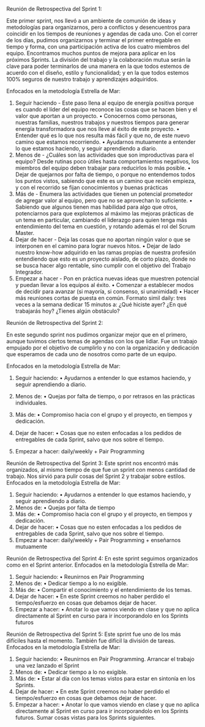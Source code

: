 Reunión de Retrospectiva del Sprint 1:

Este primer sprint, nos llevó a un ambiente de comunión de ideas y metodologías para organizarnos, pero a conflictos y desencuentros para coincidir en los tiempos de reuniones y agendas de cada uno.
Con el correr de los días, pudimos organizarnos y terminar el primer entregable en tiempo y forma, con una participación activa de los cuatro miembros del equipo. 
Encontramos muchos puntos de mejora para aplicar en los próximos Sprints. La división del trabajo y la colaboración mutua serán la clave para poder terminarlos de una manera en la que todos estemos de acuerdo con el diseño, estilo y funcionalidad; y en la que todos estemos 100% seguros de nuestro trabajo y aprendizajes adquiridos.

Enfocados en la metodología Estrella de Mar:

1.	Seguir haciendo - Este paso llena al equipo de energía positiva porque es cuando el líder del equipo reconoce las cosas que se hacen bien y el valor que aportan a un proyecto.
•	Conocernos como personas, nuestras familias, nuestros trabajos y nuestros tiempos para generar energía transformadora que nos lleve al éxito de este proyecto. 
•	Entender qué es lo que nos resulta más fácil y que no, de este nuevo camino que estamos recorriendo. 
•	Ayudarnos mutuamente a entender lo que estamos haciendo, y seguir aprendiendo a diario.
2.	Menos de - ¿Cuáles son las actividades que son improductivas para el equipo? Desde rutinas poco útiles hasta comportamientos negativos, los miembros del equipo deben trabajar para reducirlos lo más posible.
•	Dejar de quejarnos por falta de tiempo, o porque no entendemos todos los puntos vistos, sabiendo que este es un camino que recién empieza, y con el recorrido se fijan conocimientos y buenas prácticas
3.	Más de - Enumera las actividades que tienen un potencial prometedor de agregar valor al equipo, pero que no se aprovechan lo suficiente.
•	Sabiendo que algunos tienen mas habilidad para algo que otros, potenciarnos para que explotemos al máximo las mejoras prácticas de un tema en particular, cambiando el liderazgo para quien tenga más entendimiento del tema en cuestión, y rotando además el rol del Scrum Master.
4.	Dejar de hacer - Deja las cosas que no aportan ningún valor o que se interponen en el camino para lograr nuevos hitos.
•	Dejar de lado nuestro know-how adquirido en las ramas propias de nuestra profesión entendiendo que esto es un proyecto aislado, de corto plazo, donde no se busca hacer algo rentable, sino cumplir con el objetivo del Trabajo Integrador.
5.	Empezar a hacer - Pon en práctica nuevas ideas que muestren potencial y puedan llevar a los equipos al éxito.
•	Comenzar a establecer modos de decidir para avanzar (si mayoría, si consenso, si unanimidad)
•	Hacer más reuniones cortas de puesta en común. Formato simil daily: tres veces a la semana dedicar 15 minutos a: ¿Qué hiciste ayer? ¿En qué trabajarás hoy? ¿Tienes algún obstáculo?


Reunión de Retrospectiva del Sprint 2:

En este segundo sprint nos pudimos organizar mejor que en el primero, aunque tuvimos ciertos temas de agendas con los que lidiar. Fue un trabajo empujado por el objetivo de cumplirlo y no con la organización y dedicación que esperamos de cada uno de nosotros como parte de un equipo.

Enfocados en la metodología Estrella de Mar:

1. Seguir haciendo: 
• Ayudarnos a entender lo que estamos haciendo, y seguir aprendiendo a diario.

2. Menos de: 
• Quejas por falta de tiempo, o por retrasos en las prácticas individuales.

3. Más de:
• Compromiso hacia con el grupo y el proyecto, en tiempos y dedicación.

4. Dejar de hacer:
• Cosas que no esten enfocadas a los pedidos de entregables de cada Sprint, salvo que nos sobre el tiempo.

5. Empezar a hacer: daily/weekly + Pair Programming

Reunión de Retrospectiva del Sprint 3:
Este sprint nos encontró más organizados, al mismo tiempo de que fue un sprint con menos cantidad de trabajo. Nos sirvió para pulir cosas del Sprint 2 y trabajar sobre estilos.
Enfocados en la metodología Estrella de Mar:
1.	Seguir haciendo: • Ayudarnos a entender lo que estamos haciendo, y seguir aprendiendo a diario.
2.	Menos de: • Quejas por falta de tiempo
3.	Más de: • Compromiso hacia con el grupo y el proyecto, en tiempos y dedicación.
4.	Dejar de hacer: • Cosas que no esten enfocadas a los pedidos de entregables de cada Sprint, salvo que nos sobre el tiempo.
5.	Empezar a hacer: daily/weekly + Pair Programming + enseñarnos mutuamente

Reunión de Retrospectiva del Sprint 4:
En este sprint seguimos organizados como en el Sprint anterior. 
Enfocados en la metodología Estrella de Mar:
1.	Seguir haciendo: • Reunirnos en Pair Programming
2.	Menos de: • Dedicar tiempo a lo no exigible.
3.	Más de: • Compartir el conocimiento y el entendimiento de los temas.
4.	Dejar de hacer: • En este Sprint creemos no haber perdido el tiempo/esfuerzo en cosas que debamos dejar de hacer.
5.	Empezar a hacer: • Anotar lo que vamos viendo en clase y que no aplica directamente al Sprint en curso para ir incorporandolo en los Sprints futuros

Reunión de Retrospectiva del Sprint 5:
Este sprint fue uno de los más difíciles hasta el momento. También fue difícil la división de tareas. 
Enfocados en la metodología Estrella de Mar:
1.	Seguir haciendo: • Reunirnos en Pair Programming. Arrancar el trabajo una vez lanzado el Sprint
2.	Menos de: • Dedicar tiempo a lo no exigible.
3.	Más de: • Estar al día con los temas vistos para estar en sintonía en los Sprints.
4.	Dejar de hacer: • En este Sprint creemos no haber perdido el tiempo/esfuerzo en cosas que debamos dejar de hacer.
5.	Empezar a hacer: • Anotar lo que vamos viendo en clase y que no aplica directamente al Sprint en curso para ir incorporandolo en los Sprints futuros. Sumar cosas vistas para los Sprints siguientes.